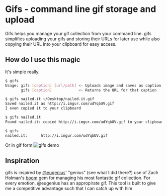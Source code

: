# Gifs - command line gif storage and upload


Gifs helps you manage your gif collection from your command line. gifs simplifies uploading your gifs and storing their URLs for later use while also copying their URL into your clipboard for easy access.

## How do I use this magic
It's simple really.

```bash
$ gifs
Usage: gifs [caption] [url/path] <- Uploads image and saves as caption
       gifs [caption]            <- Returns the URL for that caption

$ gifs nailed.it ~/Desktop/nailed.it.gif
Saved nailed.it as http://i.imgur.com/udYqbUV.gif
I even copied it to your clipboard

$ gifs nailed.it
Found nailed.it: copied http://i.imgur.com/udYqbUV.gif to your clipboard

$ gifs
nailed.it:      http://i.imgur.com/udYqbUV.gif
```

Or in gif form
![gifs demo](http://i.imgur.com/bLx5KZN.gif)

## Inspiration

gifs is inspired by [@eugenius](https://github.com/eugenius)' "genius" (see what I did there?) use of Zach Holman's [boom](https://github.com/holman/boom) gem for managing his most fantastic gif collection. For every emotion, @eugenius has an appropirate gif. This tool is built to give me a competitive advantage such that I can catch up with him
